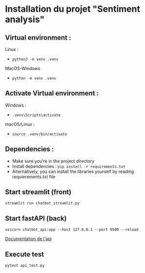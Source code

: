 # Installation du projet "Sentiment analysis"

## Virtual environment :
Linux :
* `python3 -m venv .venv`

MacOS-Windows
* `python -m venv .venv`

## Activate Virtual environment :
Windows : 
* `.venv\Scripts\activate`
  
macOS/Linux : 
* `source .venv/bin/activate`

## Dependencies :

* Make sure you're in the project directory
* Install dependencies : `pip install -r requirements.txt`
* Alternatively, you can install the libraries yourself by reading requierements.txt file

## Start streamlit (front)
`streamlit run chatbot_streamlit.py`


## Start fastAPI (back)
`uvicorn chatbot_api:app --host 127.0.0.1 --port 9500 --reload`

[Documentation de l'api](http://127.0.0.1:9500/docs)

## Execute test
`pytest api_test.py`
